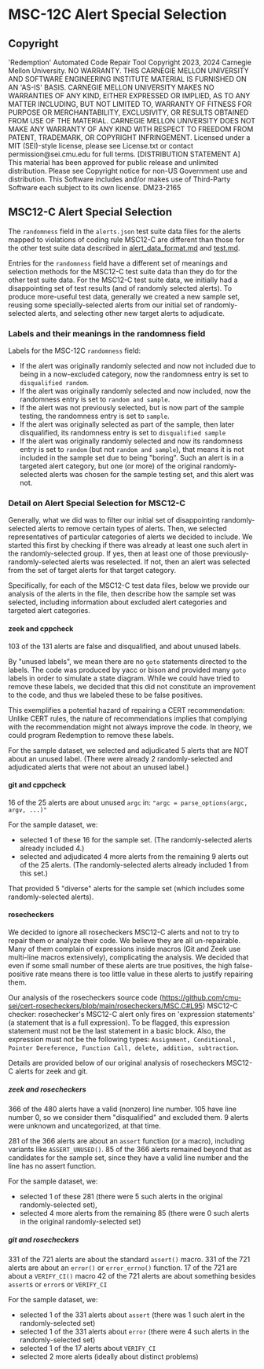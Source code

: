 # MSC-12C Alert Special Selection
## Copyright

<legal>
'Redemption' Automated Code Repair Tool
Copyright 2023, 2024 Carnegie Mellon University.
NO WARRANTY. THIS CARNEGIE MELLON UNIVERSITY AND SOFTWARE ENGINEERING
INSTITUTE MATERIAL IS FURNISHED ON AN 'AS-IS' BASIS. CARNEGIE MELLON
UNIVERSITY MAKES NO WARRANTIES OF ANY KIND, EITHER EXPRESSED OR IMPLIED,
AS TO ANY MATTER INCLUDING, BUT NOT LIMITED TO, WARRANTY OF FITNESS FOR
PURPOSE OR MERCHANTABILITY, EXCLUSIVITY, OR RESULTS OBTAINED FROM USE OF
THE MATERIAL. CARNEGIE MELLON UNIVERSITY DOES NOT MAKE ANY WARRANTY OF ANY
KIND WITH RESPECT TO FREEDOM FROM PATENT, TRADEMARK, OR COPYRIGHT
INFRINGEMENT.
Licensed under a MIT (SEI)-style license, please see License.txt or
contact permission@sei.cmu.edu for full terms.
[DISTRIBUTION STATEMENT A] This material has been approved for public
release and unlimited distribution.  Please see Copyright notice for
non-US Government use and distribution.
This Software includes and/or makes use of Third-Party Software each
subject to its own license.
DM23-2165
</legal>

## MSC12-C Alert Special Selection

The `randomness` field in the `alerts.json` test suite data files for the alerts mapped to violations of coding rule MSC12-C are different than those for the other test suite data described in [alert_data_format.md](alert_data_format.md) and [test.md](test.md).

Entries for the `randomness` field have a different set of meanings and selection methods for the MSC12-C test suite data than they do for the other test suite data. For the MSC12-C test suite data, we initially had a disappointing set of test results (and of randomly selected alerts). To produce more-useful test data, generally we created a new sample set, reusing some specially-selected alerts from our initial set of randomly-selected alerts, and selecting other new target alerts to adjudicate.

### Labels and their meanings in the randomness field

Labels for the MSC-12C `randomness` field:

* If the alert was originally randomly selected and now not included due to being in a now-excluded category, now the randomness entry is set to `disqualified random`.
* If the alert was originally randomly selected and now included, now the randomness entry is set to `random and sample`.
* If the alert was not previously selected, but is now part of the sample testing, the randomness entry is set to `sample`.
* If the alert was originally selected as part of the sample, then later disqualified, its randomness entry is set to `disqualified sample`
* If the alert was originally randomly selected and now its randomness entry is set to `random` (but not `random and sample`), that means it is not included in the sample set due to being "boring". Such an alert is in a targeted alert category, but one (or more) of the original randomly-selected alerts was chosen for the sample testing set, and this alert was not. 

### Detail on Alert Special Selection for MSC12-C

Generally, what we did was to filter our initial set of disappointing randomly-selected alerts to remove certain types of alerts. Then, we selected representatives of particular categories of alerts we decided to include. We started this first by checking if there was already at least one such alert in the randomly-selected group. If yes, then at least one of those previously-randomly-selected alerts was reselected. If not, then an alert was selected from the set of target alerts for that target category.

Specifically, for each of the MSC12-C test data files, below we provide our analysis of the alerts in the file, then describe how the sample set was selected, including information about excluded alert categories and targeted alert categories.

#### zeek and cppcheck

103 of the 131 alerts are false and disqualified, and about unused labels.

By "unused labels", we mean there are no `goto` statements directed to the labels. The code was produced by yacc or bison and provided many `goto` labels in order to simulate a state diagram. While we could have tried to remove these labels, we decided that this did not constitute an improvement to the code, and thus we labeled these to be false positives.

This exemplifies a potential hazard of repairing a CERT recommendation: Unlike CERT rules, the nature of recommendations implies that complying with the recommendation might not always improve the code. In theory, we could program Redemption to remove these labels.

For the sample dataset, we selected and adjudicated 5 alerts that are NOT about an unused label. (There were already 2 randomly-selected and adjudicated alerts that were not about an unused label.)

#### git and cppcheck

16 of the 25 alerts are about unused `argc` in: `"argc = parse_options(argc, argv, ...)"`

For the sample dataset, we:

* selected 1 of these 16 for the sample set. (The randomly-selected alerts already included 4.)
* selected and adjudicated 4 more alerts from the remaining 9 alerts out of the 25 alerts. (The randomly-selected alerts already included 1 from this set.)

That provided 5 "diverse" alerts for the sample set (which includes some randomly-selected alerts).

#### rosecheckers

We decided to ignore all rosecheckers MSC12-C alerts and not to try to repair them or analyze their code.
We believe they are all un-repairable. Many of them complain of expressions inside macros (Git and Zeek use multi-line macros extensively), complicating the analysis.
We decided that even if some small number of these alerts are true positives, the high false-positive rate means there is too little value in these alerts to justify repairing them.

Our analysis of the rosecheckers source code (https://github.com/cmu-sei/cert-rosecheckers/blob/main/rosecheckers/MSC.C#L95) MSC12-C checker:  rosechecker's MSC12-C alert only fires on 'expression statements' (a statement that is a full expression). To be flagged, this expression statement must not be the last statement in a basic block. Also, the expression must not be the following types: `Assignment, Conditional, Pointer Dereference, Function Call, delete, addition, subtraction`.

Details are provided below of our original analysis of rosecheckers MSC12-C alerts for zeek and git.

##### zeek and rosecheckers

366 of the 480 alerts have a valid (nonzero) line number.
105 have line number 0, so we consider them "disqualified" and excluded them.
9 alerts were unknown and uncategorized, at that time.

281 of the 366 alerts are about an `assert` function (or a macro), including variants like `ASSERT_UNUSED()`.
85 of the 366 alerts remained beyond that as candidates for the sample set, since they have a valid line number and the line has no assert function.

For the sample dataset, we:

* selected 1 of these 281 (there were 5 such alerts in the original randomly-selected set),
* selected 4 more alerts from the remaining 85 (there were 0 such alerts in the original randomly-selected set)

##### git and rosecheckers

331 of the 721 alerts are about the standard `assert()` macro.
331 of the 721 alerts are about an `error()` or `error_errno()` function.
17 of the 721 are about a `VERIFY_CI()` macro
42 of the 721 alerts are about something besides `assert`s or `error`s or `VERIFY_CI`

For the sample dataset, we:

* selected 1 of the 331 alerts about `assert` (there was 1 such alert in the randomly-selected set)
* selected 1 of the 331 alerts about `error` (there were 4 such alerts in the randomly-selected set)
* selected 1 of the 17 alerts about `VERIFY_CI`
* selected 2 more alerts (ideally about distinct problems)

